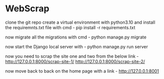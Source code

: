 # WebScrap

clone the git repo create a virtual environment with python3.10 and install the requiremnts.txt file with cmd -
pip install -r requirements.txt

now migrate all the migrations with cmd -
python manage.py migrate

now start the Django local server with -
python manage.py run server

now you need to scrap the site one and two from the below link -
http://127.0.0.1:8000/scrap-site-1/
http://127.0.0.1:8000/scrap-site-2/

now move back to back on the home page with a link -
http://127.0.0.1:8001